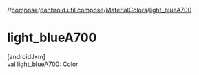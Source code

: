 //[compose](../../../index.md)/[danbroid.util.compose](../index.md)/[MaterialColors](index.md)/[light_blueA700](light_blue-a700.md)

# light_blueA700

[androidJvm]\
val [light_blueA700](light_blue-a700.md): Color
